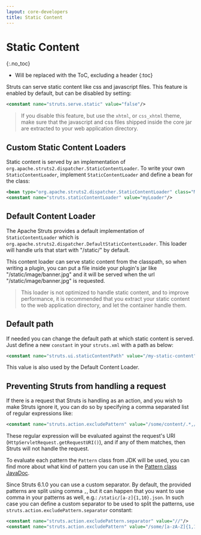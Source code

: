 ```yaml
---
layout: core-developers
title: Static Content
---
```


# Static Content
{:.no_toc}

* Will be replaced with the ToC, excluding a header
{:toc}

Struts can serve static content like css and javascript files. This feature is enabled by default, but can be disabled
by setting:

```xml
<constant name="struts.serve.static" value="false"/>
```

> If you disable this feature, but use the `xhtml`, or `css_xhtml` theme, make sure that the javascript and css files
> shipped inside the core jar are extracted to your web application directory.

## Custom Static Content Loaders

Static content is served by an implementation of `org.apache.struts2.dispatcher.StaticContentLoader`. To write your own
`StaticContentLoader`, implement `StaticContentLoader` and define a bean for the class:

```xml
<bean type="org.apache.struts2.dispatcher.StaticContentLoader" class="MyStaticContentLoader" name="myLoader"/>
<constant name="struts.staticContentLoader" value="myLoader"/>
```

## Default Content Loader

The Apache Struts provides a default implementation of `StaticContentLoader` which
is `org.apache.struts2.dispatcher.DefaultStaticContentLoader`. This loader will handle urls that start with "/static/"
by default.

This content loader can serve static content from the classpath, so when writing a plugin, you can put a file inside
your plugin's jar like "/static/image/banner.jpg" and it will be served when the url "/static/image/banner.jpg" is
requested.

> This loader is not optimized to handle static content, and to improve performance, it is recommended that you extract
> your static content to the web application directory, and let the container handle them.

## Default path

If needed you can change the default path at which static content is served. Just define a new `constant` in your
`struts.xml` with a path as below:

```xml
<constant name="struts.ui.staticContentPath" value="/my-static-content"/>
```

This value is also used by the Default Content Loader.

## Preventing Struts from handling a request

If there is a request that Struts is handling as an action, and you wish to make Struts ignore it,
you can do so by specifying a comma separated list of regular expressions like:

```xml
<constant name="struts.action.excludePattern" value="/some/content/.*,/other/content/.*"/>
```

These regular expression will be evaluated against the request's URI (`HttpServletRequest.getRequestURI()`), and if any
of them matches, then Struts will not handle the request.

To evaluate each pattern the `Pattern` class from JDK will be used, you can find more about what kind of pattern you can
use in the [Pattern class JavaDoc](http://docs.oracle.com/javase/1.5.0/docs/api/java/util/regex/Pattern).

Since Struts 6.1.0 you can use a custom separator. By default, the provided patterns are split using comma `,`,
but it can happen that you want to use comma in your patterns as well, e.g.: `/static/[a-z]{1,10}.json`. In such case
you can define a custom separator to be used to split the patterns, use `struts.action.excludePattern.separator`
constant:

```xml
<constant name="struts.action.excludePattern.separator" value="//"/>
<constant name="struts.action.excludePattern" value="/some/[a-zA-Z]{1,10}.json///other/content/.*"/>
```
